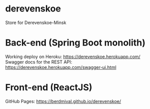 # derevenskoe
Store for Derevenskoe-Minsk

# Back-end (Spring Boot monolith)
Working deploy on Heroku: https://derevenskoe.herokuapp.com/ </br>
Swagger docs for the REST API: https://derevenskoe.herokuapp.com/swagger-ui.html

# Front-end (ReactJS)
GitHub Pages: https://berdmival.github.io/derevenskoe/
